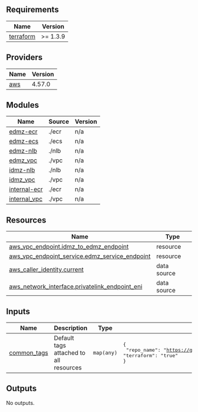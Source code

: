 ## Requirements

| Name | Version |
|------|---------|
| <a name="requirement_terraform"></a> [terraform](#requirement\_terraform) | >= 1.3.9 |

## Providers

| Name | Version |
|------|---------|
| <a name="provider_aws"></a> [aws](#provider\_aws) | 4.57.0 |

## Modules

| Name | Source | Version |
|------|--------|---------|
| <a name="module_edmz-ecr"></a> [edmz-ecr](#module\_edmz-ecr) | ./ecr | n/a |
| <a name="module_edmz-ecs"></a> [edmz-ecs](#module\_edmz-ecs) | ./ecs | n/a |
| <a name="module_edmz-nlb"></a> [edmz-nlb](#module\_edmz-nlb) | ./nlb | n/a |
| <a name="module_edmz_vpc"></a> [edmz\_vpc](#module\_edmz\_vpc) | ./vpc | n/a |
| <a name="module_idmz-nlb"></a> [idmz-nlb](#module\_idmz-nlb) | ./nlb | n/a |
| <a name="module_idmz_vpc"></a> [idmz\_vpc](#module\_idmz\_vpc) | ./vpc | n/a |
| <a name="module_internal-ecr"></a> [internal-ecr](#module\_internal-ecr) | ./ecr | n/a |
| <a name="module_internal_vpc"></a> [internal\_vpc](#module\_internal\_vpc) | ./vpc | n/a |

## Resources

| Name | Type |
|------|------|
| [aws_vpc_endpoint.idmz_to_edmz_endpoint](https://registry.terraform.io/providers/hashicorp/aws/latest/docs/resources/vpc_endpoint) | resource |
| [aws_vpc_endpoint_service.edmz_service_endpoint](https://registry.terraform.io/providers/hashicorp/aws/latest/docs/resources/vpc_endpoint_service) | resource |
| [aws_caller_identity.current](https://registry.terraform.io/providers/hashicorp/aws/latest/docs/data-sources/caller_identity) | data source |
| [aws_network_interface.privatelink_endpoint_eni](https://registry.terraform.io/providers/hashicorp/aws/latest/docs/data-sources/network_interface) | data source |

## Inputs

| Name | Description | Type | Default | Required |
|------|-------------|------|---------|:--------:|
| <a name="input_common_tags"></a> [common\_tags](#input\_common\_tags) | Default tags attached to all resources | `map(any)` | <pre>{<br>  "repo_name": "https://github.com/malekmaciej/ecs-demo.git",<br>  "terraform": "true"<br>}</pre> | no |

## Outputs

No outputs.

